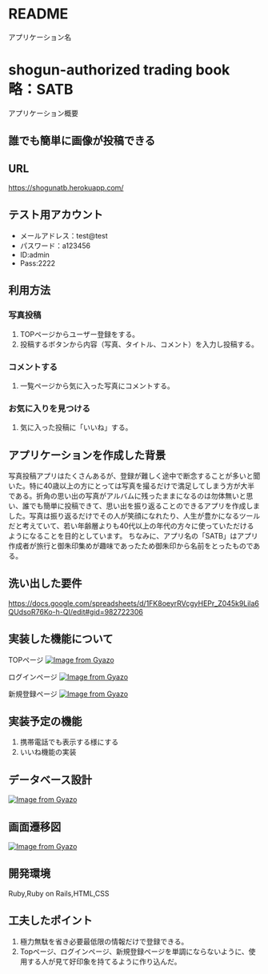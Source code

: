 # README

アプリケーション名
# shogun-authorized trading book 略：SATB

アプリケーション概要  
## 誰でも簡単に画像が投稿できる  

URL  
---
https://shogunatb.herokuapp.com/

テスト用アカウント  
---
- メールアドレス：test@test  
- パスワード：a123456  
- ID:admin  
- Pass:2222  

利用方法  
---  
### 写真投稿  
1. TOPページからユーザー登録をする。  
1. 投稿するボタンから内容（写真、タイトル、コメント）を入力し投稿する。  

### コメントする  
1. 一覧ページから気に入った写真にコメントする。  

### お気に入りを見つける
1. 気に入った投稿に「いいね」する。

アプリケーションを作成した背景  
---
写真投稿アプリはたくさんあるが、登録が難しく途中で断念することが多いと聞いた。特に40歳以上の方にとっては写真を撮るだけで満足してしまう方が大半である。折角の思い出の写真がアルバムに残ったままになるのは勿体無いと思い、誰でも簡単に投稿できて、思い出を振り返ることのできるアプリを作成しました。写真は振り返るだけでその人が笑顔になれたり、人生が豊かになるツールだと考えていて、若い年齢層よりも40代以上の年代の方々に使っていただけるようになることを目的としています。
ちなみに、アプリ名の「SATB」はアプリ作成者が旅行と御朱印集めが趣味であったため御朱印から名前をとったものである。

洗い出した要件  
---
https://docs.google.com/spreadsheets/d/1FK8oeyrRVcgyHEPr_Z045k9Lila6QUdsoR76Ko-h-QI/edit#gid=982722306  

実装した機能について  
---
TOPページ
[![Image from Gyazo](https://i.gyazo.com/6acf5fd3ec6a9e110c860fb51c30b9ee.gif)](https://gyazo.com/6acf5fd3ec6a9e110c860fb51c30b9ee)  

ログインページ
[![Image from Gyazo](https://i.gyazo.com/8440f6056f78d7b176f53002759cd493.jpg)](https://gyazo.com/8440f6056f78d7b176f53002759cd493)

新規登録ページ
[![Image from Gyazo](https://i.gyazo.com/1e145d316718819fd2048dbe7e20824d.jpg)](https://gyazo.com/1e145d316718819fd2048dbe7e20824d)


実装予定の機能  
---
 1. 携帯電話でも表示する様にする  
 1. いいね機能の実装

データベース設計  
---
[![Image from Gyazo](https://i.gyazo.com/789277290486a8b8e36c465871e3f8d7.png)](https://gyazo.com/789277290486a8b8e36c465871e3f8d7)

画面遷移図  
---
[![Image from Gyazo](https://i.gyazo.com/b87c0c99de11bfe18721467ead3f2c92.png)](https://gyazo.com/b87c0c99de11bfe18721467ead3f2c92)

開発環境  
---
Ruby,Ruby on Rails,HTML,CSS

工夫したポイント  
---
1. 極力無駄を省き必要最低限の情報だけで登録できる。  
1. Topページ、ログインページ、新規登録ページを単調にならないように、使用する人が見て好印象を持てるように作り込んだ。  